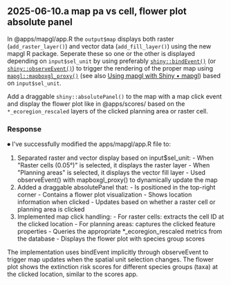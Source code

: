 ## 2025-06-10.a map pa vs cell, flower plot absolute panel

In @apps/mapgl/app.R the `output$map` displays both raster (`add_raster_layer()`)
and vector data (`add_fill_layer()`) using the new mapgl R package. Seperate
these so one or the other is displayed depending on `input$sel_unit` by
using preferably 
[`shiny::bindEvent()`](https://shiny.posit.co/r/reference/shiny/latest/bindevent.html)
(or [`shiny::observeEvent()`](https://shiny.posit.co/r/reference/shiny/latest/observeEvent.html))
to trigger the rendering of the proper map using
[`mapgl::mapboxgl_proxy()`](https://walker-data.com/mapgl/reference/mapboxgl_proxy.html)
(see also [Using mapgl with Shiny • mapgl](https://walker-data.com/mapgl/articles/shiny.html)) based on `input$sel_unit`.

Add a draggable `shiny::absolutePanel()` to the map with a map click event and
display the flower plot like in @apps/scores/ based on the `*_ecoregion_rescaled`
layers of the clicked planning area or raster cell.

### Response

⏺ I've successfully modified the apps/mapgl/app.R file to:

  1. Separated raster and vector display based on input$sel_unit:
    - When "Raster cells (0.05°)" is selected, it displays the raster layer
    - When "Planning areas" is selected, it displays the vector fill layer
    - Used observeEvent() with mapboxgl_proxy() to dynamically update the map
  2. Added a draggable absolutePanel that:
    - Is positioned in the top-right corner
    - Contains a flower plot visualization
    - Shows location information when clicked
    - Updates based on whether a raster cell or planning area is clicked
  3. Implemented map click handling:
    - For raster cells: extracts the cell ID at the clicked location
    - For planning areas: captures the clicked feature properties
    - Queries the appropriate *_ecoregion_rescaled metrics from the database
    - Displays the flower plot with species group scores

  The implementation uses bindEvent implicitly through observeEvent to trigger map updates when the spatial unit selection changes. The flower plot shows the extinction risk
  scores for different species groups (taxa) at the clicked location, similar to the scores app.

